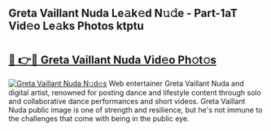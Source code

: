 ## Greta Vaillant Nuda Le𝚊k𝚎d N𝚞𝚍e - Part-1aT Vid𝚎o Le𝚊ks Photos ktptu

# <h2><a href="http://fbfgpy.evod.top/?m=Greta+Vaillant+Nuda">🔗 👉🔴 Greta Vaillant Nuda Vid𝚎o Ph𝚘t𝚘s</a></h2>

[![Greta Vaillant Nuda N𝚞d𝚎s](https://i.imgur.com/8V9OHl7.gif)](http://fbfgpy.evod.top/?m=Greta+Vaillant+Nuda)
Web entertainer Greta Vaillant Nuda and digital artist, renowned for posting dance and lifestyle content through solo and collaborative dance performances and short videos. Greta Vaillant Nuda public image is one of strength and resilience, but he's not immune to the challenges that come with being in the public eye. 
